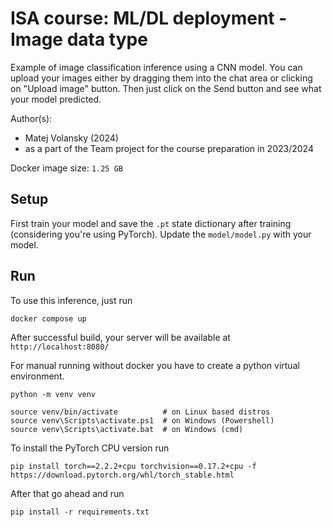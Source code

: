 # ISA course: ML/DL deployment - Image data type

Example of image classification inference using a CNN model. You can upload your images either by dragging them into the chat area or clicking on "Upload image" button. Then just click on the Send button and see what your model predicted.

Author(s):
- Matej Volansky (2024)
- as a part of the Team project for the course preparation in 2023/2024

Docker image size: `1.25 GB`

## Setup
First train your model and save the `.pt` state dictionary after training (considering you're using PyTorch). Update the `model/model.py` with your model. 

## Run
To use this inference, just run 

```
docker compose up
```
After successful build, your server will be available at `http://localhost:8080/` 


For manual running without docker you have to create a python virtual environment.

```
python -m venv venv

source venv/bin/activate          # on Linux based distros
source venv\Scripts\activate.ps1  # on Windows (Powershell)
source venv\Scripts\activate.bat  # on Windows (cmd)
```

To install the PyTorch CPU version run
```
pip install torch==2.2.2+cpu torchvision==0.17.2+cpu -f https://download.pytorch.org/whl/torch_stable.html
```
After that go ahead and run
```
pip install -r requirements.txt
```

